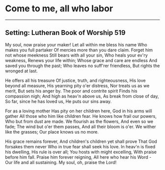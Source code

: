 # Come to me, all who labor

***

## Setting: Lutheran Book of Worship 519

My soul, now praise your maker!
Let all within me bless his name
Who makes you full partaker
Of mercies more than you dare claim.
Forget him not whose meekness
Still bears with all your sin,
Who heals your ev'ry weakness,
Renews your life within;
Whose grace and care are endless
And saved you through the past;
Who leaves no suff'rer friendless,
But rights the wronged at last.

He offers all his treasure
Of justice, truth, and righteousness,
His love beyond all measure,
His yearning pity o'er distress,
Nor treats us as we merit,
But sets his anger by.
The poor and contrite spirit
Finds his compassion nigh;
And high as heav'n above us,
As break from close of day,
So far, since he has loved us,
He puts our sins away.

For as a loving mother
Has pity on her children here,
God in his arms will gather
All those who him like children fear.
He knows how frail our powers,
Who but from dust are made.
We flourish as the flowers,
And even so we fade;
The wind but o'er them passes,
And all their bloom is o'er.
We wither like the grasses;
Our place knows us no more.

His grace remains forever,
And children's children yet shall prove
That God forsakes them never
Who in true fear shall seek his love.
In heav'n is fixed his dwelling,
His rule is over all;
You hosts with might excelling,
With praise before him fall.
Praise him forever reigning,
All here who hear his Word -
Our life and all sustaining.
My soul, oh, praise the Lord!